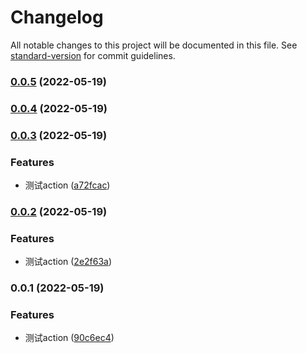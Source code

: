 # Changelog

All notable changes to this project will be documented in this file. See [standard-version](https://github.com/conventional-changelog/standard-version) for commit guidelines.

### [0.0.5](https://github.com/huogui/vue3-drag-resize-next/compare/v0.0.4...v0.0.5) (2022-05-19)

### [0.0.4](https://github.com/huogui/vue3-drag-resize-next/compare/v0.0.3...v0.0.4) (2022-05-19)

### [0.0.3](https://github.com/huogui/vue3-drag-resize/compare/v0.0.2...v0.0.3) (2022-05-19)


### Features

* 测试action ([a72fcac](https://github.com/huogui/vue3-drag-resize/commit/a72fcace4cffdc6c66f7dfa4a4c87978512e6347))

### [0.0.2](https://github.com/huogui/vue3-drag-resize/compare/v0.0.1...v0.0.2) (2022-05-19)


### Features

* 测试action ([2e2f63a](https://github.com/huogui/vue3-drag-resize/commit/2e2f63a13b17f27708f21803bc263aacc2812a6e))

### 0.0.1 (2022-05-19)


### Features

* 测试action ([90c6ec4](https://github.com/huogui/vue3-drag-resize/commit/90c6ec46fb002742e3f61e094d24e31889f68590))
